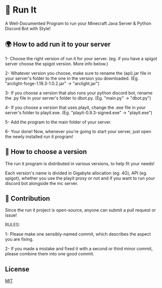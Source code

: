 
# 🏃 Run It

A Well-Documented Program to run your Minecraft Java Server & Python Discord Bot with Style!

## 🌍 How to add run it to your server

1- Choose the right version of run it for your server. (eg. if you have a spigot server choose the spigot version. More info below.)

2- Whatever version you choose, make sure to rename the (api).jar file in your server's folder to the one in the version you downloaded. (Eg. "arclight-forge-1.19.3-1.0.2.jar" -> "arclight.jar")

3- If you choose a version that also runs your python discord bot, rename the .py file in your server's folder to dbot.py. (Eg. "main.py" -> "dbot.py")

4- If you choose a version that uses playit, change the .exe file in your server's folder to playit.exe. (Eg. "playit-0.9.3-signed.exe" -> "playit.exe")

5- Add the program to the main folder of your server.

6- Your done! Now, whenever you're going to start your server, just open the newly installed run it program!

## 📜 How to choose a version

The run it program is distributed in various versions, to help fit your needs!

Each version's name is divided in Gigabyte allocation (eg. 4G), API (eg. spigot), whether you use the playit proxy or not and if you want to run your discord bot alongside the mc server.

## 🙋 Contribution
Since the run it project is open-source, anyone can submit a pull request or issue!


RULES:

1- Please make one sensibly-named commit, which describes the aspect you are fixing.

2- If you made a mistake and fixed it with a second or third minor commit, please combine them into one good commit.

## License

[MIT](https://choosealicense.com/licenses/mit/)
